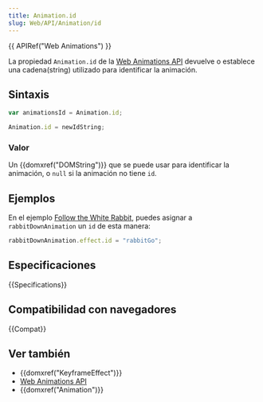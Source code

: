 ```yaml
---
title: Animation.id
slug: Web/API/Animation/id
---
```


{{ APIRef("Web Animations") }}

La propiedad `Animation.id` de la [Web Animations API](/es/docs/Web/API/Web_Animations_API) devuelve o establece una cadena(string) utilizado para identificar la animación.

## Sintaxis

```js
var animationsId = Animation.id;

Animation.id = newIdString;
```

### Valor

Un {{domxref("DOMString")}} que se puede usar para identificar la animación, o `null` si la animación no tiene `id`.

## Ejemplos

En el ejemplo [Follow the White Rabbit](https://codepen.io/rachelnabors/pen/eJyWzm?editors=0010), puedes asignar a `rabbitDownAnimation` un `id` de esta manera:

```js
rabbitDownAnimation.effect.id = "rabbitGo";
```

## Especificaciones

{{Specifications}}

## Compatibilidad con navegadores

{{Compat}}

## Ver también

- {{domxref("KeyframeEffect")}}
- [Web Animations API](/es/docs/Web/API/Web_Animations_API)
- {{domxref("Animation")}}
